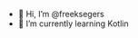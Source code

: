 - 👋 Hi, I’m @freeksegers
- 🌱 I’m currently learning Kotlin

<!---
freeksegers/freeksegers is a ✨ special ✨ repository because its `README.md` (this file) appears on your GitHub profile.
You can click the Preview link to take a look at your changes.
--->
